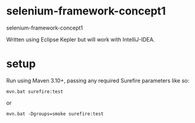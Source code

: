 selenium-framework-concept1
==============
selenium-framework-concept1

Written using Eclipse Kepler but will work with IntelliJ-IDEA.

setup
==============

Run using Maven 3.10+, passing any required Surefire parameters like so:

    mvn.bat surefire:test
     
or

    mvn.bat -Dgroups=smoke surefire:test

